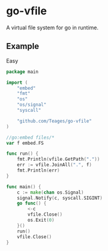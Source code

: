 # go-vfile

A virtual file system for go in runtime. 

## Example

Easy

```go
package main

import (
	"embed"
	"fmt"
	"os"
	"os/signal"
	"syscall"

	"github.com/Teages/go-vfile"
)

//go:embed files/*
var f embed.FS

func run() {
	fmt.Println(vfile.GetPath("."))
	err := vfile.JoinAll(".", f)
	fmt.Println(err)
}

func main() {
	c := make(chan os.Signal)
	signal.Notify(c, syscall.SIGINT)
	go func() {
		<-c
		vfile.Close()
		os.Exit(0)
	}()
	run()
	vfile.Close()
}

```